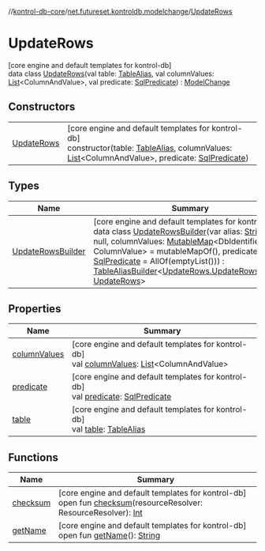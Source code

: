 //[kontrol-db-core](../../../index.md)/[net.futureset.kontroldb.modelchange](../index.md)/[UpdateRows](index.md)

# UpdateRows

[core engine and default templates for kontrol-db]\
data class [UpdateRows](index.md)(val table: [TableAlias](../-table-alias/index.md), val columnValues: [List](https://kotlinlang.org/api/latest/jvm/stdlib/kotlin.collections/-list/index.html)&lt;ColumnAndValue&gt;, val predicate: [SqlPredicate](../-sql-predicate/index.md)) : [ModelChange](../-model-change/index.md)

## Constructors

| | |
|---|---|
| [UpdateRows](-update-rows.md) | [core engine and default templates for kontrol-db]<br>constructor(table: [TableAlias](../-table-alias/index.md), columnValues: [List](https://kotlinlang.org/api/latest/jvm/stdlib/kotlin.collections/-list/index.html)&lt;ColumnAndValue&gt;, predicate: [SqlPredicate](../-sql-predicate/index.md)) |

## Types

| Name | Summary |
|---|---|
| [UpdateRowsBuilder](-update-rows-builder/index.md) | [core engine and default templates for kontrol-db]<br>data class [UpdateRowsBuilder](-update-rows-builder/index.md)(var alias: [String](https://kotlinlang.org/api/latest/jvm/stdlib/kotlin/-string/index.html)? = null, columnValues: [MutableMap](https://kotlinlang.org/api/latest/jvm/stdlib/kotlin.collections/-mutable-map/index.html)&lt;DbIdentifier, ColumnValue&gt; = mutableMapOf(), predicate: [SqlPredicate](../-sql-predicate/index.md) = AllOf(emptyList())) : [TableAliasBuilder](../-table-alias-builder/index.md)&lt;[UpdateRows.UpdateRowsBuilder](-update-rows-builder/index.md), [UpdateRows](index.md)&gt; |

## Properties

| Name | Summary |
|---|---|
| [columnValues](column-values.md) | [core engine and default templates for kontrol-db]<br>val [columnValues](column-values.md): [List](https://kotlinlang.org/api/latest/jvm/stdlib/kotlin.collections/-list/index.html)&lt;ColumnAndValue&gt; |
| [predicate](predicate.md) | [core engine and default templates for kontrol-db]<br>val [predicate](predicate.md): [SqlPredicate](../-sql-predicate/index.md) |
| [table](table.md) | [core engine and default templates for kontrol-db]<br>val [table](table.md): [TableAlias](../-table-alias/index.md) |

## Functions

| Name | Summary |
|---|---|
| [checksum](../-model-change/checksum.md) | [core engine and default templates for kontrol-db]<br>open fun [checksum](../-model-change/checksum.md)(resourceResolver: ResourceResolver): [Int](https://kotlinlang.org/api/latest/jvm/stdlib/kotlin/-int/index.html) |
| [getName](../-model-change/get-name.md) | [core engine and default templates for kontrol-db]<br>open fun [getName](../-model-change/get-name.md)(): [String](https://kotlinlang.org/api/latest/jvm/stdlib/kotlin/-string/index.html) |
